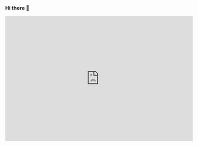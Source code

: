 ### Hi there 👋

<iframe style="margin:0 auto;display:block;border:0" title="Andrew Kunzel – Developer Profile" xml="lang" src="https://cards.pinpoint.com/profile?id=d46154a71d70da6d" width="600" height="400" scrolling="no"></iframe>

<!--
**grantges/grantges** is a ✨ _special_ ✨ repository because its `README.md` (this file) appears on your GitHub profile.

Here are some ideas to get you started:

- 🔭 I’m currently working on ...
- 🌱 I’m currently learning ...
- 👯 I’m looking to collaborate on ...
- 🤔 I’m looking for help with ...
- 💬 Ask me about ...
- 📫 How to reach me: ...
- 😄 Pronouns: ...
- ⚡ Fun fact: ...
-->

